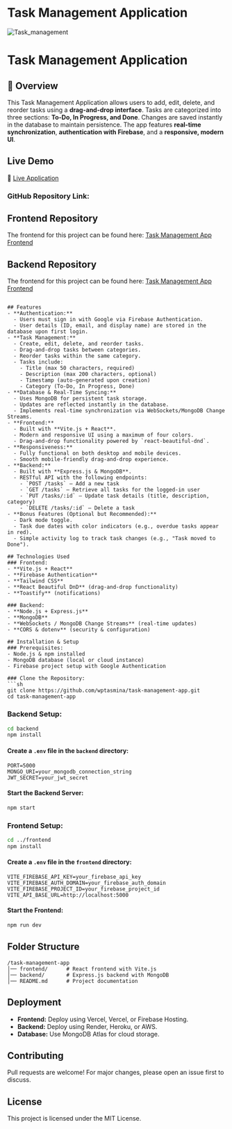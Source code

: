 # Task Management Application

![Task_management](https://github.com/user-attachments/assets/a9ec146e-386d-4f5e-8c7d-4e8a2425e257)


# Task Management Application

## 📌 Overview
This Task Management Application allows users to add, edit, delete, and reorder tasks using a **drag-and-drop interface**. Tasks are categorized into three sections: **To-Do, In Progress, and Done**. Changes are saved instantly in the database to maintain persistence. The app features **real-time synchronization**, **authentication with Firebase**, and a **responsive, modern UI**.


## Live Demo
🔗 [Live Application](https://tesk-management-app-client.vercel.app) 

### GitHub Repository Link:

## Frontend Repository
The frontend for this project can be found here: [Task Management App Frontend](https://github.com/wptasmina/task-management-app-client)

## Backend Repository
The frontend for this project can be found here: [Task Management App Frontend](https://github.com/wptasmina/task-management-app-server)

```

## Features
- **Authentication:**
  - Users must sign in with Google via Firebase Authentication.
  - User details (ID, email, and display name) are stored in the database upon first login.
- **Task Management:**
  - Create, edit, delete, and reorder tasks.
  - Drag-and-drop tasks between categories.
  - Reorder tasks within the same category.
  - Tasks include:
    - Title (max 50 characters, required)
    - Description (max 200 characters, optional)
    - Timestamp (auto-generated upon creation)
    - Category (To-Do, In Progress, Done)
- **Database & Real-Time Syncing:**
  - Uses MongoDB for persistent task storage.
  - Updates are reflected instantly in the database.
  - Implements real-time synchronization via WebSockets/MongoDB Change Streams.
- **Frontend:**
  - Built with **Vite.js + React**.
  - Modern and responsive UI using a maximum of four colors.
  - Drag-and-drop functionality powered by `react-beautiful-dnd`.
- **Responsiveness:**
  - Fully functional on both desktop and mobile devices.
  - Smooth mobile-friendly drag-and-drop experience.
- **Backend:**
  - Built with **Express.js & MongoDB**.
  - RESTful API with the following endpoints:
    - `POST /tasks` – Add a new task
    - `GET /tasks` – Retrieve all tasks for the logged-in user
    - `PUT /tasks/:id` – Update task details (title, description, category)
    - `DELETE /tasks/:id` – Delete a task
- **Bonus Features (Optional but Recommended):**
  - Dark mode toggle.
  - Task due dates with color indicators (e.g., overdue tasks appear in red).
  - Simple activity log to track task changes (e.g., "Task moved to Done").

## Technologies Used
### Frontend:
- **Vite.js + React**
- **Firebase Authentication**
- **Tailwind CSS**
- **React Beautiful DnD** (drag-and-drop functionality)
- **Toastify** (notifications)

### Backend:
- **Node.js + Express.js**
- **MongoDB**
- **WebSockets / MongoDB Change Streams** (real-time updates)
- **CORS & dotenv** (security & configuration)

## Installation & Setup
### Prerequisites:
- Node.js & npm installed
- MongoDB database (local or cloud instance)
- Firebase project setup with Google Authentication

### Clone the Repository:
```sh
git clone https://github.com/wptasmina/task-management-app.git
cd task-management-app
```

### Backend Setup:
```sh
cd backend
npm install
```
#### Create a `.env` file in the `backend` directory:
```env
PORT=5000
MONGO_URI=your_mongodb_connection_string
JWT_SECRET=your_jwt_secret
```
#### Start the Backend Server:
```sh
npm start
```

### Frontend Setup:
```sh
cd ../frontend
npm install
```
#### Create a `.env` file in the `frontend` directory:
```env
VITE_FIREBASE_API_KEY=your_firebase_api_key
VITE_FIREBASE_AUTH_DOMAIN=your_firebase_auth_domain
VITE_FIREBASE_PROJECT_ID=your_firebase_project_id
VITE_API_BASE_URL=http://localhost:5000
```
#### Start the Frontend:
```sh
npm run dev
```

## Folder Structure
```
/task-management-app
│── frontend/      # React frontend with Vite.js
│── backend/       # Express.js backend with MongoDB
│── README.md      # Project documentation
```

## Deployment
- **Frontend:** Deploy using Vercel, Vercel, or Firebase Hosting.
- **Backend:** Deploy using Render, Heroku, or AWS.
- **Database:** Use MongoDB Atlas for cloud storage.

## Contributing
Pull requests are welcome! For major changes, please open an issue first to discuss.

## License
This project is licensed under the MIT License.


